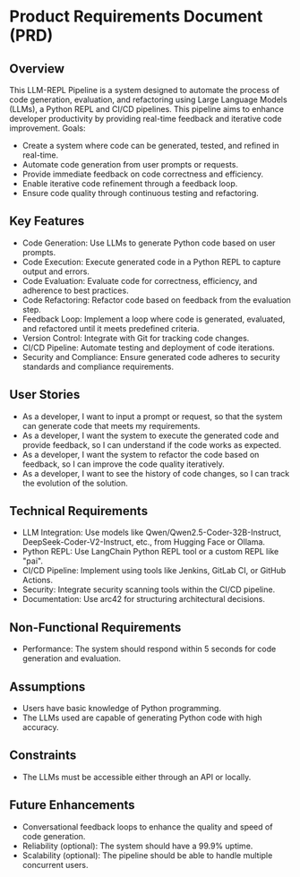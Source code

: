 # Product Requirements Document (PRD)

## Overview

This LLM-REPL Pipeline is a system designed to automate the process of code generation, evaluation, and refactoring using Large Language Models (LLMs), a Python REPL and CI/CD pipelines. This pipeline aims to enhance developer productivity by providing real-time feedback and iterative code improvement. Goals:

- Create a system where code can be generated, tested, and refined in real-time.
- Automate code generation from user prompts or requests.
- Provide immediate feedback on code correctness and efficiency.
- Enable iterative code refinement through a feedback loop.
- Ensure code quality through continuous testing and refactoring.

## Key Features

- Code Generation: Use LLMs to generate Python code based on user prompts.
- Code Execution: Execute generated code in a Python REPL to capture output and errors.
- Code Evaluation: Evaluate code for correctness, efficiency, and adherence to best practices.
- Code Refactoring: Refactor code based on feedback from the evaluation step.
- Feedback Loop: Implement a loop where code is generated, evaluated, and refactored until it meets predefined criteria.
- Version Control: Integrate with Git for tracking code changes.
- CI/CD Pipeline: Automate testing and deployment of code iterations.
- Security and Compliance: Ensure generated code adheres to security standards and compliance requirements.

## User Stories

- As a developer, I want to input a prompt or request, so that the system can generate code that meets my requirements.
- As a developer, I want the system to execute the generated code and provide feedback, so I can understand if the code works as expected.
- As a developer, I want the system to refactor the code based on feedback, so I can improve the code quality iteratively.
- As a developer, I want to see the history of code changes, so I can track the evolution of the solution.

## Technical Requirements

- LLM Integration: Use models like Qwen/Qwen2.5-Coder-32B-Instruct, DeepSeek-Coder-V2-Instruct, etc., from Hugging Face or Ollama.
- Python REPL: Use LangChain Python REPL tool or a custom REPL like "pai".
- CI/CD Pipeline: Implement using tools like Jenkins, GitLab CI, or GitHub Actions.
- Security: Integrate security scanning tools within the CI/CD pipeline.
- Documentation: Use arc42 for structuring architectural decisions.

## Non-Functional Requirements

- Performance: The system should respond within 5 seconds for code generation and evaluation.

## Assumptions

- Users have basic knowledge of Python programming.
- The LLMs used are capable of generating Python code with high accuracy.

## Constraints

- The LLMs must be accessible either through an API or locally.

## Future Enhancements

- Conversational feedback loops to enhance the quality and speed of code generation.
- Reliability (optional): The system should have a 99.9% uptime.
- Scalability (optional): The pipeline should be able to handle multiple concurrent users.

